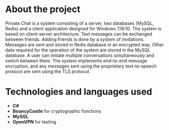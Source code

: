 # About the project
Private Chat is a system consisting of a server, two databases (MySQL, Redis) and a client application designed for Windows 7/8/10. The system is based on client-server architecture. Text messages can be exchanged between friends. Adding friends is done by a system of invitations. Messages are sent and stored in Redis database in an encrypted way. Other data required for the operation of the system are stored in the MySQL database.  A user can initiate multiple conversations simultaneously and switch between them. The system implements end-to-end message encryption, and any messages sent using the proprietary text-to-speech protocol are sent using the TLS protocol.


# Technologies and languages used
* **C#**
* **BouncyCastle** for cryptographic functions
* **MySQL**
* **OpenVPN** for testing 
